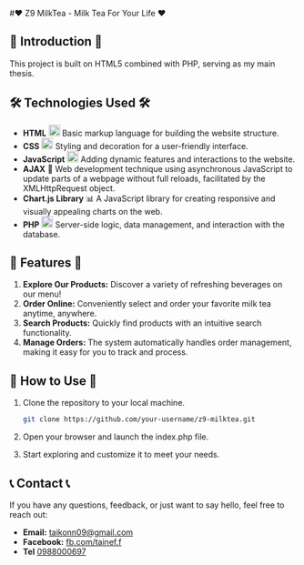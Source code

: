 #❤️ Z9 MilkTea - Milk Tea For Your Life ❤️

## 👀 Introduction 👀

This project is built on HTML5 combined with PHP, serving as my main thesis.

## 🛠️ Technologies Used 🛠️

- **HTML** <img src="https://www.w3.org/html/logo/downloads/HTML5_Logo_512.png" alt="HTML Icon" width="20" height="20" style="fill: #E44D26"/> Basic markup language for building the website structure.
- **CSS**  <img src="https://www.w3.org/Style/CSS/logos/standard-markup-css-logo.png" alt="CSS Icon" width="20" height="20" style="fill: #1572B6"/> Styling and decoration for a user-friendly interface.
- **JavaScript** <img src="https://www.svgviewer.dev/js-logo.svg" alt="JavaScript Icon" width="20" height="20" style="fill: #F7DF1E"/> Adding dynamic features and interactions to the website.
- **AJAX** 🔄 Web development technique using asynchronous JavaScript to update parts of a webpage without full reloads, facilitated by the XMLHttpRequest object.
- **Chart.js Library** 📊 A JavaScript library for creating responsive and visually appealing charts on the web.
- **PHP** <img src="https://www.php.net//images/logos/php-logo.svg" alt="PHP Icon" width="20" height="20"/>
 Server-side logic, data management, and interaction with the database.

## 🧐 Features 🧐

1. **Explore Our Products:** Discover a variety of refreshing beverages on our menu!
2. **Order Online:** Conveniently select and order your favorite milk tea anytime, anywhere.
3. **Search Products:** Quickly find products with an intuitive search functionality.
4. **Manage Orders:** The system automatically handles order management, making it easy for you to track and process.

## 🤔 How to Use 🤔

1. Clone the repository to your local machine.
   ```bash
   git clone https://github.com/your-username/z9-milktea.git
   
2. Open your browser and launch the index.php file.

3. Start exploring and customize it to meet your needs.

## 📞 Contact 📞

If you have any questions, feedback, or just want to say hello, feel free to reach out:

- **Email:** [taikonn09@gmail.com](mailto:taikonn09@gmail.com)
- **Facebook:** [fb.com/tainef.f](https://www.facebook.com/tainef.f)
- **Tel** [0988000697](tel:+0988000697)
